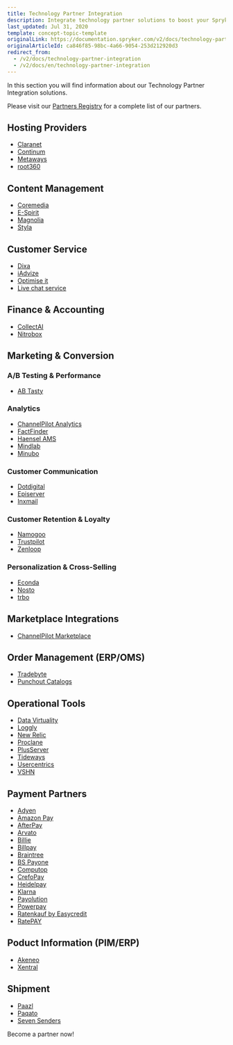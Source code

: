 ```yaml
---
title: Technology Partner Integration
description: Integrate technology partner solutions to boost your Spryker project performance.
last_updated: Jul 31, 2020
template: concept-topic-template
originalLink: https://documentation.spryker.com/v2/docs/technology-partner-integration
originalArticleId: ca846f85-98bc-4a66-9054-253d212920d3
redirect_from:
  - /v2/docs/technology-partner-integration
  - /v2/docs/en/technology-partner-integration
---
```


In this section you will find information about our Technology Partner Integration solutions.

Please visit our [Partners Registry](https://spryker.com/find-a-partner/) for a complete list of our partners.

##  Hosting Providers

* [Claranet](/docs/scos/user/technology-partners/201903.0/hosting-providers/claranet.html)
* [Continum](/docs/scos/user/technology-partners/201903.0/hosting-providers/continum.html)
* [Metaways](/docs/scos/user/technology-partners/201903.0/hosting-providers/metaways.html)
* [root360](/docs/scos/user/technology-partners/201903.0/hosting-providers/root-360.html)


## Content Management

<!--* [Censhare](/docs/scos/user/technology-partners/201903.0/content-management/censhare.html)-->
* [Coremedia](/docs/scos/user/technology-partners/201903.0/content-management/coremedia.html)
* [E-Spirit](/docs/scos/user/technology-partners/201903.0/content-management/e-spirit.html)
* [Magnolia](/docs/scos/user/technology-partners/201903.0/content-management/magnolia.html)
* [Styla](/docs/scos/user/technology-partners/201903.0/content-management/styla.html)

## Customer Service

* [Dixa](/docs/scos/user/technology-partners/201903.0/customer-service/dixa.html)
* [iAdvize](/docs/scos/user/technology-partners/201903.0/customer-service/iadvize.html)
* [Optimise it](/docs/scos/user/technology-partners/201903.0/customer-service/optimise-it.html)
* [Live chat service](/docs/scos/user/technology-partners/201903.0/customer-service/live-chat-service.html)

## Finance & Accounting

* [CollectAI](/docs/scos/user/technology-partners/201903.0/finance-and-accounting/collectai.html)
* [Nitrobox](/docs/scos/user/technology-partners/201903.0/finance-and-accounting/nitrobox.html)

## Marketing & Conversion
### A/B Testing & Performance

* [AB Tasty](/docs/scos/user/technology-partners/201903.0/marketing-and-conversion/ab-testing-and-performance/ab-tasty.html)
<!--* [Baqend](/docs/scos/user/technology-partners/201903.0/marketing-and-conversion/ab-testing-and-performance/baqend.html)-->

### Analytics

* [ChannelPilot Analytics](/docs/scos/user/technology-partners/201903.0/marketing-and-conversion/analytics/channelpilot-analytics.html)
* [FactFinder](/docs/scos/user/technology-partners/201903.0/marketing-and-conversion/analytics/fact-finder/fact-finder.html)
* [Haensel AMS](/docs/scos/user/technology-partners/201903.0/marketing-and-conversion/analytics/haensel-ams.html)
* [Mindlab](/docs/scos/user/technology-partners/201903.0/marketing-and-conversion/analytics/mindlab.html)
* [Minubo](/docs/scos/user/technology-partners/201903.0/marketing-and-conversion/analytics/minubo.html)

### Customer Communication

* [Dotdigital](/docs/scos/user/technology-partners/201903.0/marketing-and-conversion/customer-communication/dotdigital.html)
* [Episerver](/docs/scos/user/technology-partners/201903.0/marketing-and-conversion/customer-communication/episerver.html)
* [Inxmail](/docs/scos/user/technology-partners/201903.0/marketing-and-conversion/customer-communication/inxmail.html)

### Customer Retention & Loyalty

* [Namogoo](/docs/scos/user/technology-partners/201903.0/marketing-and-conversion/customer-retention-and-loyalty/namogoo.html)
* [Trustpilot](/docs/scos/user/technology-partners/201903.0/marketing-and-conversion/customer-retention-and-loyalty/trustpilot.html)
* [Zenloop](/docs/scos/user/technology-partners/201903.0/marketing-and-conversion/customer-retention-and-loyalty/zenloop.html)

### Personalization & Cross-Selling

<!--* [8Select](/docs/scos/user/technology-partners/201903.0/marketing-and-conversion/personalization-and-cross-selling/8select.html)-->
<!--* [Contentserv](https://documentation.spryker.com/v2/docs/)-->
* [Econda](/docs/scos/user/technology-partners/201903.0/marketing-and-conversion/personalization-and-cross-selling/econda.html)
* [Nosto](/docs/scos/user/technology-partners/201903.0/marketing-and-conversion/personalization-and-cross-selling/nosto.html)
* [trbo](/docs/scos/user/technology-partners/201903.0/marketing-and-conversion/personalization-and-cross-selling/trbo.html)

## Marketplace Integrations

* [ChannelPilot Marketplace](/docs/scos/user/technology-partners/201903.0/marketplace-integrations/channelpilot-marketplace.html)

## Order Management (ERP/OMS)

* [Tradebyte](/docs/scos/user/technology-partners/201903.0/order-management-erpoms/tradebyte.html)
* [Punchout Catalogs](/docs/scos/user/technology-partners/201903.0/order-management-erpoms/punchout-catalogs/punchout-catalogs.html)

## Operational Tools

<!--* [Common Solutions](/docs/scos/user/technology-partners/201903.0/operational-tools-monitoring-legal-etc/common-solutions.html)-->
* [Data Virtuality](/docs/scos/user/technology-partners/201903.0/operational-tools-monitoring-legal-etc/data-virtuality.html)
* [Loggly](/docs/scos/user/technology-partners/201903.0/operational-tools-monitoring-legal-etc/loggly.html)
* [New Relic](/docs/scos/user/technology-partners/201903.0/operational-tools-monitoring-legal-etc/new-relic.html)
* [Proclane](/docs/scos/user/technology-partners/201903.0/operational-tools-monitoring-legal-etc/proclane.html)
* [PlusServer](/docs/scos/user/technology-partners/201903.0/operational-tools-monitoring-legal-etc/plusserver.html)
* [Tideways](/docs/scos/user/technology-partners/201903.0/operational-tools-monitoring-legal-etc/tideways.html)
* [Usercentrics](/docs/scos/user/technology-partners/201903.0/operational-tools-monitoring-legal-etc/usercentrics.html)
* [VSHN](/docs/scos/user/technology-partners/201903.0/operational-tools-monitoring-legal-etc/vshn.html)
<!--* [Mindcurv](/docs/scos/user/technology-partners/201903.0/operational-tools-monitoring-legal-etc/mindcurv.html)-->
<!--* [Shopmacher](/docs/scos/user/technology-partners/201903.0/operational-tools-monitoring-legal-etc/shopmacher.html)-->


## Payment Partners

* [Adyen](/docs/scos/user/technology-partners/201903.0/payment-partners/adyen/adyen.html)
* [Amazon Pay](/docs/scos/user/technology-partners/201903.0/payment-partners/amazon-pay/amazon-pay.html)
* [AfterPay](/docs/scos/user/technology-partners/201903.0/payment-partners/afterpay/afterpay.html)
* [Arvato](/docs/scos/user/technology-partners/201903.0/payment-partners/arvato/arvato.html)
* [Billie](/docs/scos/user/technology-partners/201903.0/payment-partners/billie.html)
* [Billpay](/docs/scos/user/technology-partners/201903.0/payment-partners/billpay/billpay.html)
* [Braintree](/docs/scos/user/technology-partners/201903.0/payment-partners/braintree/braintree.html)
* [BS Payone](/docs/scos/user/technology-partners/201903.0/payment-partners/bs-payone/bs-payone.html)
* [Computop](/docs/scos/user/technology-partners/201903.0/payment-partners/computop/computop.html)
* [CrefoPay](/docs/scos/user/technology-partners/201903.0/payment-partners/crefopay/crefopay.html)
* [Heidelpay](/docs/scos/user/technology-partners/201903.0/payment-partners/heidelpay/heidelpay.html)
* [Klarna](/docs/scos/user/technology-partners/201903.0/payment-partners/klarna/klarna.html)
* [Payolution](/docs/scos/user/technology-partners/201903.0/payment-partners/payolution/payolution.html)
* [Powerpay](/docs/scos/user/technology-partners/201903.0/payment-partners/powerpay.html)
* [Ratenkauf by Easycredit](/docs/scos/user/technology-partners/201903.0/payment-partners/ratenkauf-by-easycredit/ratenkauf-by-easycredit.html)
* [RatePAY](/docs/scos/user/technology-partners/201903.0/payment-partners/ratepay/ratepay.html)

 ## Poduct Information (PIM/ERP)

* [Akeneo](/docs/scos/user/technology-partners/201903.0/product-information-pimerp/akeneo/akeneo.html)
* [Xentral](/docs/scos/user/technology-partners/201903.0/product-information-pimerp/xentral.html)
<!--* [Censhare](https://documentation.spryker.com/v2/docs/)-->
<!--* [Contentserv](/docs/scos/user/technology-partners/201903.0/product-information-pimerp/contentserv.html)-->
<!--* [Tradebyte](/docs/scos/user/technology-partners/201903.0/order-management-erpoms/tradebyte.html)-->

 ## Shipment

* [Paazl](/docs/scos/user/technology-partners/201903.0/shipment/paazl.html)
* [Paqato](/docs/scos/user/technology-partners/201903.0/shipment/paqato.html)
* [Seven Senders](/docs/scos/user/technology-partners/201903.0/shipment/seven-senders.html)

Become a partner now!
